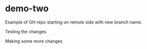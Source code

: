 # demo-two
Example of GH repo starting on remote side with new branch name.


Testing the changes

Making some more changes
